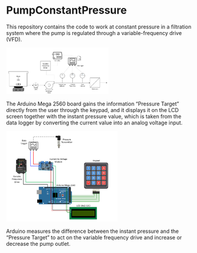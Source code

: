 # PumpConstantPressure


This repository contains the code to work at constant pressure in a filtration system where the pump is regulated through a variable-frequency drive (VFD). 


<img alt="This is an image of the filtration setup" src="filtrationsystem.png"  width="55%" height="55%">

The Arduino Mega 2560 board gains the information “Pressure Target” directly from the user through the keypad, and it displays it on the LCD screen together with the instant pressure value, which is taken from the data logger by converting the current value into an analog voltage input. 

<img alt="This is the Arduino sketch" src="arduinocircuit.png"  width="60%" height="60%">

Arduino measures the difference between the instant pressure and the “Pressure Target” to act on the variable frequency drive and increase or decrease the pump outlet.

